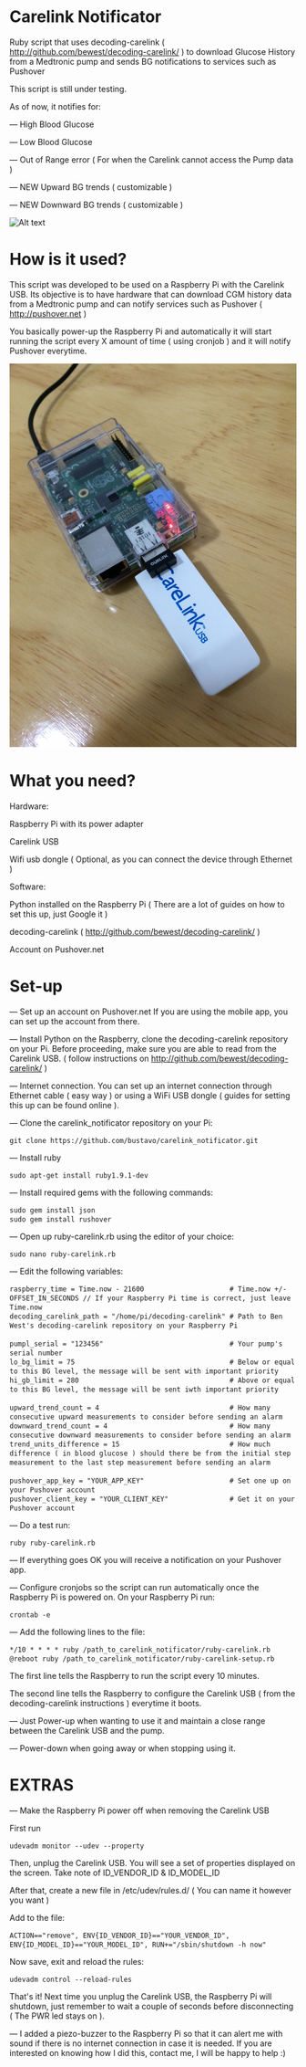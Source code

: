 Carelink Notificator
====================

Ruby script that uses decoding-carelink ( http://github.com/bewest/decoding-carelink/ ) to download Glucose History from a Medtronic pump and sends BG notifications to services such as Pushover

This script is still under testing.

As of now, it notifies for:

— High Blood Glucose

— Low Blood Glucose

— Out of Range error ( For when the Carelink cannot access the Pump data )

— NEW Upward BG trends ( customizable )

— NEW Downward BG trends ( customizable )

![Alt text](IMG_0345.JPG?raw=true "Pushover App on iOS")

How is it used?
====================

This script was developed to be used on a Raspberry Pi with the Carelink USB. Its objective is to have hardware that can download CGM history data from a Medtronic pump and can notify services such as Pushover ( http://pushover.net )

You basically power-up the Raspberry Pi and automatically it will start running the script every X amount of time ( using cronjob ) and it will notify Pushover everytime.

![Alt text](IMG_0325.JPG?raw=true "Rasbperry Pi Setup")

What you need?
====================

Hardware:

Raspberry Pi with its power adapter

Carelink USB

Wifi usb dongle ( Optional, as you can connect the device through Ethernet )

Software:

Python installed on the Raspberry Pi ( There are a lot of guides on how to set this up, just Google it )

decoding-carelink ( http://github.com/bewest/decoding-carelink/ )

Account on Pushover.net

Set-up
====================

— Set up an account on Pushover.net If you are using the mobile app, you can set up the account from there.

— Install Python on the Raspberry, clone the decoding-carelink repository on your Pi. Before proceeding, make sure you are able to read from the Carelink USB. ( follow instructions on http://github.com/bewest/decoding-carelink/ )

— Internet connection. You can set up an internet connection through Ethernet cable ( easy way ) or using a WiFi USB dongle ( guides for setting this up can be found online ).

— Clone the carelink_notificator repository on your Pi: 

```
git clone https://github.com/bustavo/carelink_notificator.git
```

— Install ruby 

```
sudo apt-get install ruby1.9.1-dev
````

— Install required gems with the following commands: 

```
sudo gem install json
sudo gem install rushover
```

— Open up ruby-carelink.rb using the editor of your choice:

```
sudo nano ruby-carelink.rb
```

— Edit the following variables:

```
raspberry_time = Time.now - 21600                     # Time.now +/- OFFSET_IN_SECONDS // If your Raspberry Pi time is correct, just leave Time.now
decoding_carelink_path = "/home/pi/decoding-carelink" # Path to Ben West's decoding-carelink repository on your Raspberry Pi

pumpl_serial = "123456"                               # Your pump's serial number
lo_bg_limit = 75                                      # Below or equal to this BG level, the message will be sent with important priority
hi_gb_limit = 280                                     # Above or equal to this BG level, the message will be sent iwth important priority

upward_trend_count = 4                                # How many consecutive upward measurements to consider before sending an alarm
downward_trend_count = 4                              # How many consecutive downward measurements to consider before sending an alarm
trend_units_difference = 15                           # How much difference ( in blood glucose ) should there be from the initial step measurement to the last step measurement before sending an alarm

pushover_app_key = "YOUR_APP_KEY"                     # Set one up on your Pushover account
pushover_client_key = "YOUR_CLIENT_KEY"               # Get it on your Pushover account
```

— Do a test run:

```
ruby ruby-carelink.rb
```

— If everything goes OK you will receive a notification on your Pushover app.

— Configure cronjobs so the script can run automatically once the Raspberry Pi is powered on. On your Raspberry Pi run:

```
crontab -e
```

— Add the following lines to the file:

```
*/10 * * * * ruby /path_to_carelink_notificator/ruby-carelink.rb
@reboot ruby /path_to_carelink_notificator/ruby-carelink-setup.rb
```

The first line tells the Raspberry to run the script every 10 minutes.

The second line tells the Raspberry to configure the Carelink USB ( from the decoding-carelink instructions ) everytime it boots.

— Just Power-up when wanting to use it and maintain a close range between the Carelink USB and the pump.

— Power-down when going away or when stopping using it.

EXTRAS
====================

— Make the Raspberry Pi power off when removing the Carelink USB

First run

```
udevadm monitor --udev --property
```

Then, unplug the Carelink USB. You will see a set of properties displayed on the screen. Take note of ID_VENDOR_ID & ID_MODEL_ID

After that, create a new file in /etc/udev/rules.d/ ( You can name it however you want )

Add to the file:

```
ACTION=="remove", ENV{ID_VENDOR_ID}=="YOUR_VENDOR_ID", ENV{ID_MODEL_ID}=="YOUR_MODEL_ID", RUN+="/sbin/shutdown -h now"
```

Now save, exit and reload the rules:

```
udevadm control --reload-rules
```

That's it! Next time you unplug the Carelink USB, the Raspberry Pi will shutdown, just remember to wait a couple of seconds before disconnecting ( The PWR led stays on ).

— I added a piezo-buzzer to the Raspberry Pi so that it can alert me with sound if there is no internet connection in case it is needed. If you are interested on knowing how I did this, contact me, I will be happy to help :)